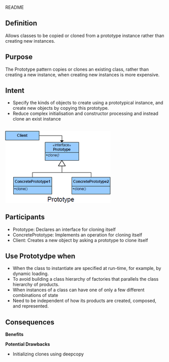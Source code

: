 README

## Definition ##

Allows classes to be copied or cloned from a prototype instance rather than creating new instances.

## Purpose ##

The Prototype pattern copies or clones an existing class, rather than creating
a new instance, when creating new instances is more expensive.

## Intent ##

*	Specify the kinds of objects to create using a prototypical instance, and create new objects by copying this prototype.
*	Reduce complex initialisation and constructor processing and instead clone an exist instance

##

![alt text](./Images/Prototype-1.md.png "Prototype")

## Participants ##

+	Prototype: Declares an interface for cloning itself
+	ConcretePrototype: Implements an operation for cloning itself
+	Client: Creates a new object by asking a prototype to clone itself

## Use Prototydpe when ##

+	When the class to instantiate are specified at run-time, for example, by dynamic loading.
+	To avoid building a class hierarchy of factories that parallels the class hierarchy of products.
+	When instances of a class can have one of only a few different combinations of state
+	Need to be independent of how its products are created, composed, and
represented.

## Consequences ##

**Benefits**

**Potential Drawbacks**

+	Initializing clones using deepcopy

